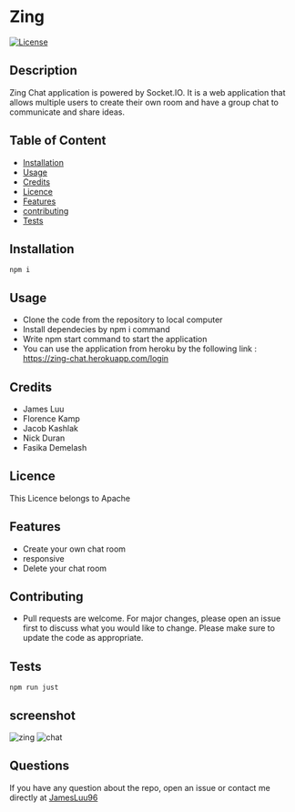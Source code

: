 
# Zing
[![License](https://img.shields.io/badge/License-Apache%202.0-yellow.svg)](https://opensource.org/licenses/Apache-2.0)
## Description

Zing Chat application is powered by Socket.IO. It is a web application that allows multiple users to create their own room and have a group chat to communicate and share ideas.
## Table of Content
* [Installation](#Installation)
* [Usage](#Usage)
* [Credits](#Credits)
* [Licence](#Licence)
* [Features](#Features)
* [contributing](#contributing)
* [Tests](#Tests)

## Installation
```npm i```  
## Usage
- Clone the code from the repository to local computer
- Install dependecies by npm i command
- Write npm start  command to start the application
-  You can use the application from heroku by the following link : https://zing-chat.herokuapp.com/login
## Credits
- James Luu
- Florence Kamp
- Jacob Kashlak  
- Nick Duran 
- Fasika Demelash 
 ## Licence
This Licence belongs to Apache 
 
## Features
- Create your own chat room
- responsive
- Delete your chat room 

## Contributing
- Pull requests are welcome. For major changes, please open an issue first to discuss what you would like to change. Please make sure to update the code as appropriate. 
## Tests
```npm run just```  

## screenshot
![zing](https://user-images.githubusercontent.com/73629983/114060350-e9af7200-985a-11eb-99b2-0af3d081f204.png)
![chat](https://user-images.githubusercontent.com/73629983/114060402-f5029d80-985a-11eb-9b6d-7c40ac2a5e99.png)

## Questions
If you have any question about the repo, open an issue or contact me directly at [JamesLuu96](https://github.com/JamesLuu96/)


    